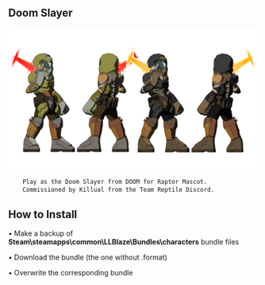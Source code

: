 ## Doom Slayer
![](Workfiles/Render.jpg)

		Play as the Doom Slayer from DOOM for Raptor Mascot.
		Commissioned by Killual from the Team Reptile Discord.
			
## How to Install
• Make a backup of **Steam\steamapps\common\LLBlaze\Bundles\characters** bundle files

• Download the bundle (the one without .format)

• Overwrite the corresponding bundle
